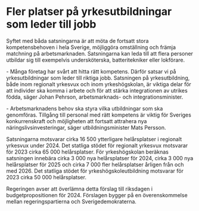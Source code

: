 # Fler platser på yrkesutbildningar som leder till jobb

Syftet med båda satsningarna är att möta de fortsatt stora kompetensbehoven i hela Sverige, möjliggöra omställning och främja matchning på arbetsmarknaden. Satsningarna kan leda till att flera personer utbildar sig till exempelvis undersköterska, batteritekniker eller lokförare.

\- Många företag har svårt att hitta rätt kompetens. Därför satsar vi på yrkesutbildningar som leder till riktiga jobb. Satsningen på yrkesutbildning, både inom regionalt yrkesvux och inom yrkeshögskolan, är viktiga delar för att individer ska komma i arbete och för att stärka integrationen av utrikes födda, säger Johan Pehrson, arbetsmarknads\- och integrationsminister.

\- Arbetsmarknadens behov ska styra vilka utbildningar som ska genomföras. Tillgång till personal med rätt kompetens är viktig för Sveriges konkurrenskraft och möjligheten att fortsatt attrahera nya näringslivsinvesteringar, säger utbildningsminister Mats Persson.

Satsningarna motsvarar cirka 16 500 ytterligare helårsplatser i regionalt yrkesvux under 2024\. Det statliga stödet för regionalt yrkesvux motsvarar för 2023 cirka 65 000 helårsplatser. För yrkeshögskolan beräknas satsningen innebära cirka 3 000 nya helårsplatser för 2024, cirka 3 000 nya helårsplatser för 2025 och cirka 7 000 fler helårsplatser årligen från och med 2026\. Det statliga stödet för yrkeshögskoleutbildning motsvarar för 2023 cirka 50 000 helårsplatser.

Regeringen avser att överlämna detta förslag till riksdagen i budgetpropositionen för 2024\. Förslagen bygger på en överenskommelse mellan regeringspartierna och Sverigedemokraterna.

